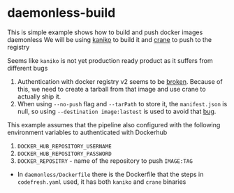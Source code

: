 # daemonless-build
This is simple example shows how to build and push docker images daemonless
We will be using [kaniko](https://github.com/GoogleContainerTools/kaniko) to build it and [crane](https://github.com/google/go-containerregistry/tree/master/cmd/crane) to push to the registry

Seems like `kaniko` is not yet production ready product as it suffers from different bugs
1. Authentication with docker registry v2 seems to be [broken](https://github.com/GoogleContainerTools/kaniko/issues/740#issuecomment-531798845). Because of this, we need to create a tarball from that image and use crane to actually ship it. 
2. When using `--no-push` flag and `--tarPath` to store it, the `manifest.json` is null, so using `--destination image:lastest` is used to avoid that [bug](https://github.com/GoogleContainerTools/kaniko/issues/1209).

This example assumes that the pipeline also configured with the following environment variables to authenticated with Dockerhub
1. `DOCKER_HUB_REPOSITORY_USERNAME`
2. `DOCKER_HUB_REPOSITORY_PASSWORD`
3. `DOCKER_REPOSITRY` - name of the repository to push `IMAGE:TAG`

* In `daemonless/Dockerfile` there is the Dockerfile that the steps in `codefresh.yaml` used, it has both `kaniko` and `crane` binaries